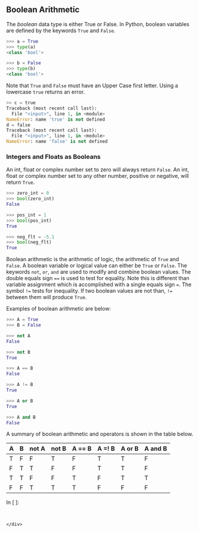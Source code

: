 
## Boolean Arithmetic
The _boolean_ data type is either True or False. In Python, boolean variables are defined by the keywords ```True``` and ```False```. 

```python
>>> a = True
>>> type(a)
<class 'bool'>

>>> b = False
>>> type(b)
<class 'bool'>
```

Note that ```True``` and ```False``` must have an Upper Case first letter. Using a lowercase ```true``` returns an error.

```python
>> c = true
Traceback (most recent call last):
  File "<input>", line 1, in <module>
NameError: name 'true' is not defined
d = false
Traceback (most recent call last):
  File "<input>", line 1, in <module>
NameError: name 'false' is not defined
```
### Integers and Floats as Booleans

An int, float or complex number set to zero will always return ```False```. An int, float or complex number set to any other number, positive or negative, will return ```True```.

```python
>>> zero_int = 0
>>> bool(zero_int)
False
```

```python
>>> pos_int = 1
>>> bool(pos_int)
True
```

```python
>>> neg_flt = -5.1
>>> bool(neg_flt)
True
```
Boolean arithmetic is the arithmetic of logic, the arithmetic of ```True``` and ```False```. A boolean variable or logical value can either be ```True``` or ```False```. The keywords ```not```, ```or```, ```and``` are used to modify and combine boolean values. The double equals sign ```==``` is used to test for equality. Note this is different than variable assignment which is accomplished with a single equals sign ```=```. The symbol ```!=``` tests for inequality. If two boolean values are not than, ```!=``` between them will produce ```True```. 

Examples of boolean arithmetic are below: 
```python
>>> A = True
>>> B = False
```
```python
>>> not A
False
```
```python
>>> not B
True
```
```python
>>> A == B
False
````
```python
>>> A != B
True
```
```python
>>> A or B
True
```
```python
>>> A and B
False
```
A summary of boolean arithmetic and operators is shown in the table below.

| A | B | not A | not B | A == B | A =! B | A or B | A and B |
| --- | --- | --- | --- | --- | --- | --- | --- |
| T   |   F |   F |   T |   F |   T |   T |   F |
| F   |   T |   T |   F |   F |   T |   T |   F |
| T   |   T |   F |   F |   T |   F |   T |   T |
| F   |   F |   T |   T |   T |   F |   F |   F |
<div class="cell border-box-sizing code_cell rendered">
<div class="input">
<div class="prompt input_prompt">In&nbsp;[&nbsp;]:</div>
<div class="inner_cell">
    <div class="input_area">
<div class=" highlight hl-ipython3"><pre><span></span> 
</pre></div>

    </div>
</div>
</div>

</div>
 

